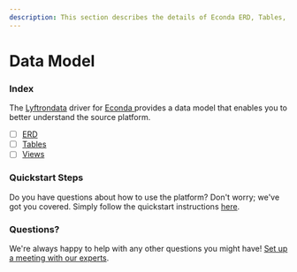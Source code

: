```yaml
---
description: This section describes the details of Econda ERD, Tables, and Views.
---
```


# Data Model

### Index

The  [Lyftrondata](https://www.lyftrondata.com/) driver for [Econda](https://www.lyftrondata.com/integration/econda/)[ ](https://www.lyftrondata.com/integration/econda/)provides a data model that enables you to better understand the source platform.

* [ ] [ERD](../../../marketing-analytics/econda/data-model/erd.md)
* [ ] [Tables](../../../marketing-analytics/econda/data-model/tables.md)
* [ ] [Views](../../../marketing-analytics/econda/data-model/views.md)

### Quickstart Steps

Do you have questions about how to use the platform? Don't worry; we've got you covered. Simply follow the quickstart instructions [here](../../../../quickstart-steps.md).

### Questions? <a href="#questions" id="questions"></a>

We're always happy to help with any other questions you might have! [Set up a meeting with our experts](https://www.lyftrondata.com/book-a-meeting/).

